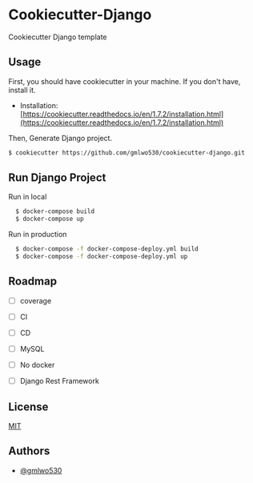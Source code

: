 
# Cookiecutter-Django

Cookiecutter Django template


## Usage

First, you should have cookiecutter in your machine. If you don't have, install it.
- Installation: [https://cookiecutter.readthedocs.io/en/1.7.2/installation.html](https://cookiecutter.readthedocs.io/en/1.7.2/installation.html)

Then, Generate Django project.

```bash
$ cookiecutter https://github.com/gmlwo530/cookiecutter-django.git
```

  
## Run Django Project

Run in local

```bash
  $ docker-compose build
  $ docker-compose up
```

Run in production

```bash
  $ docker-compose -f docker-compose-deploy.yml build
  $ docker-compose -f docker-compose-deploy.yml up
```

  
## Roadmap

- [ ] coverage
- [ ] CI
- [ ] CD
- [ ] MySQL
- [ ] No docker
- [ ] Django Rest Framework


## License

[MIT](https://choosealicense.com/licenses/mit/)

  
## Authors

- [@gmlwo530](https://github.com/gmlwo530)

  